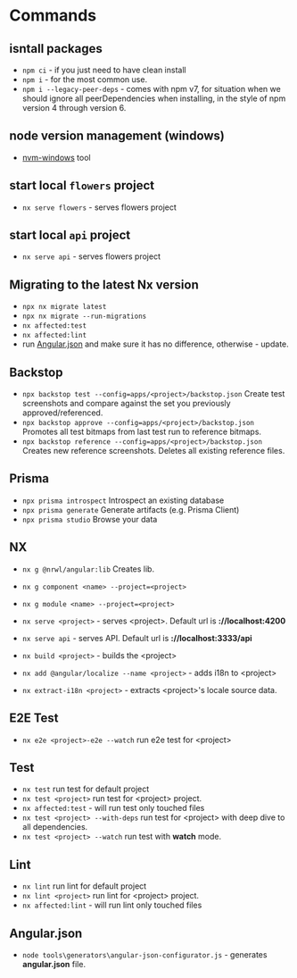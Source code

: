 # Commands

## isntall packages

- `npm ci` - if you just need to have clean install
- `npm i` - for the most common use.
- `npm i --legacy-peer-deps` - comes with npm v7, for situation when we should ignore all peerDependencies when installing, in the style of npm version 4 through version 6.

## node version management (windows)

- [nvm-windows](https://github.com/coreybutler/nvm-windows) tool

## start local `flowers` project

- `nx serve flowers` - serves flowers project

## start local `api` project

- `nx serve api` - serves flowers project

## Migrating to the latest Nx version

- `npx nx migrate latest`
- `npx nx migrate --run-migrations`
- `nx affected:test`
- `nx affected:lint`
- run [Angular.json](#angularjson) and make sure it has no difference, otherwise - update.

## Backstop

- `npx backstop test --config=apps/<project>/backstop.json` Create test screenshots and compare against the set you previously approved/referenced.
- `npx backstop approve --config=apps/<project>/backstop.json` Promotes all test bitmaps from last test run to reference bitmaps.
- `npx backstop reference --config=apps/<project>/backstop.json` Creates new reference screenshots. Deletes all existing reference files.

## Prisma

- `npx prisma introspect` Introspect an existing database
- `npx prisma generate` Generate artifacts (e.g. Prisma Client)
- `npx prisma studio` Browse your data

## NX

- `nx g @nrwl/angular:lib` Creates lib.
- `nx g component <name> --project=<project>`
- `nx g module <name> --project=<project>`

- `nx serve <project>` - serves \<project\>. Default url is **://localhost:4200**
- `nx serve api` - serves API. Default url is **://localhost:3333/api**

- `nx build <project>` - builds the \<project\>

- `nx add @angular/localize --name <project>` - adds i18n to \<project\>
- `nx extract-i18n <project>` - extracts \<project\>'s locale source data.

## E2E Test

- `nx e2e <project>-e2e --watch` run e2e test for \<project\>

## Test

- `nx test` run test for default project
- `nx test <project>` run test for \<project\> project.
- `nx affected:test` - will run test only touched files
- `nx test <project> --with-deps` run test for \<project\> with deep dive to all dependencies.
- `nx test <project> --watch` run test with **watch** mode.

## Lint

- `nx lint` run lint for default project
- `nx lint <project>` run lint for \<project\> project.
- `nx affected:lint` - will run lint only touched files

## Angular.json

- `node tools\generators\angular-json-configurator.js` - generates **angular.json** file.
